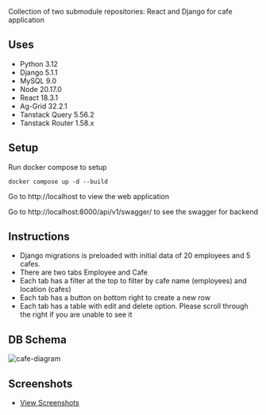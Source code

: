 Collection of two submodule repositories: React and Django for cafe application

## Uses
- Python 3.12
- Django 5.1.1
- MySQL 9.0
- Node 20.17.0
- React 18.3.1
- Ag-Grid 32.2.1
- Tanstack Query 5.56.2
- Tanstack Router 1.58.x

## Setup

Run docker compose to setup
```
docker compose up -d --build
```

Go to http://localhost to view the web application

Go to http://localhost:8000/api/v1/swagger/ to see the swagger for backend

## Instructions
- Django migrations is preloaded with initial data of 20 employees and 5 cafes.
- There are two tabs Employee and Cafe
- Each tab has a filter at the top to filter by cafe name (employees) and location (cafes)
- Each tab has a button on bottom right to create a new row
- Each tab has a table with edit and delete option. Please scroll through the right if you are unable to see it

## DB Schema
![cafe-diagram](https://github.com/user-attachments/assets/7df0805a-5302-44d0-b614-7fb30d152375)

## Screenshots
* [View Screenshots](screenshots.md)



